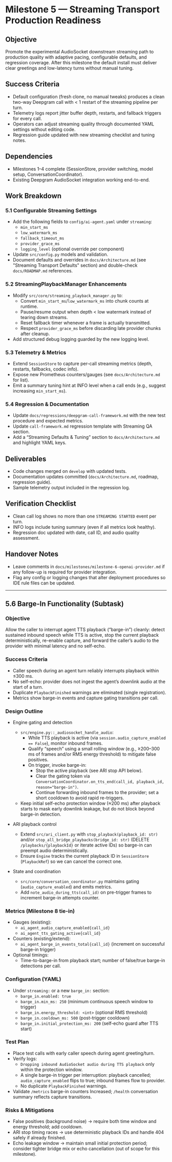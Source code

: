 # Milestone 5 — Streaming Transport Production Readiness

## Objective
Promote the experimental AudioSocket downstream streaming path to production quality with adaptive pacing, configurable defaults, and regression coverage. After this milestone the default install must deliver clear greetings and low-latency turns without manual tuning.

## Success Criteria
- Default configuration (fresh clone, no manual tweaks) produces a clean two-way Deepgram call with < 1 restart of the streaming pipeline per turn.
- Telemetry logs report jitter buffer depth, restarts, and fallback triggers for every call.
- Operators can adjust streaming quality through documented YAML settings without editing code.
- Regression guide updated with new streaming checklist and tuning notes.

## Dependencies
- Milestones 1–4 complete (SessionStore, provider switching, model setup, ConversationCoordinator).
- Existing Deepgram AudioSocket integration working end-to-end.

## Work Breakdown

### 5.1 Configurable Streaming Settings
- Add the following fields to `config/ai-agent.yaml` under `streaming`:
  - `min_start_ms`
  - `low_watermark_ms`
  - `fallback_timeout_ms`
  - `provider_grace_ms`
  - `logging_level` (optional override per component)
- Update `src/config.py` models and validation.
- Document defaults and overrides in `docs/Architecture.md` (see "Streaming Transport Defaults" section) and double-check `docs/ROADMAP.md` references.

### 5.2 StreamingPlaybackManager Enhancements
- Modify `src/core/streaming_playback_manager.py` to:
  - Convert `min_start_ms`/`low_watermark_ms` into chunk counts at runtime.
  - Pause/resume output when depth < low watermark instead of tearing down streams.
  - Reset fallback timer whenever a frame is actually transmitted.
  - Respect `provider_grace_ms` before discarding late provider chunks after cleanup.
- Add structured debug logging guarded by the new logging level.

### 5.3 Telemetry & Metrics
- Extend `SessionStore` to capture per-call streaming metrics (depth, restarts, fallbacks, codec info).
- Expose new Prometheus counters/gauges (see `docs/Architecture.md` for list).
- Emit a summary tuning hint at INFO level when a call ends (e.g., suggest increasing `min_start_ms`).

### 5.4 Regression & Documentation
- Update `docs/regressions/deepgram-call-framework.md` with the new test procedure and expected metrics.
- Update `call-framework.md` regression template with Streaming QA section.
- Add a “Streaming Defaults & Tuning” section to `docs/Architecture.md` and highlight YAML keys.

## Deliverables
- Code changes merged on `develop` with updated tests.
- Documentation updates committed (`docs/Architecture.md`, roadmap, regression guide).
- Sample telemetry output included in the regression log.

## Verification Checklist
- Clean call log shows no more than one `STREAMING STARTED` event per turn.
- INFO logs include tuning summary (even if all metrics look healthy).
- Regression doc updated with date, call ID, and audio quality assessment.

## Handover Notes
- Leave comments in `docs/milestones/milestone-6-openai-provider.md` if any follow-up is required for provider integration.
- Flag any config or logging changes that alter deployment procedures so IDE rule files can be updated.

---

## 5.6 Barge-In Functionality (Subtask)

### Objective
Allow the caller to interrupt agent TTS playback (“barge-in”) cleanly: detect sustained inbound speech while TTS is active, stop the current playback deterministically, re-enable capture, and forward the caller’s audio to the provider with minimal latency and no self-echo.

### Success Criteria
- Caller speech during an agent turn reliably interrupts playback within ≤300 ms.
- No self-echo: provider does not ingest the agent’s downlink audio at the start of a turn.
- Duplicate `PlaybackFinished` warnings are eliminated (single registration).
- Metrics show barge-in events and capture gating transitions per call.

### Design Outline
- Engine gating and detection
  - `src/engine.py::_audiosocket_handle_audio`:
    - While TTS playback is active (via `session.audio_capture_enabled == False`), monitor inbound frames.
    - Qualify “speech” using a small rolling window (e.g., ≥200–300 ms of frames and/or RMS energy threshold) to mitigate false positives.
    - On trigger, invoke barge-in:
      - Stop the active playback (see ARI stop API below).
      - Clear the gating token via `ConversationCoordinator.on_tts_end(call_id, playback_id, reason="barge-in")`.
      - Continue forwarding inbound frames to the provider; set a short cooldown to avoid rapid re-triggers.
  - Keep initial self-echo protection window (≈200 ms) after playback starts to mask early downlink leakage, but do not block beyond barge-in detection.

- ARI playback control
  - Extend `src/ari_client.py` with `stop_playback(playback_id: str)` and/or `stop_all_bridge_playbacks(bridge_id: str)` (DELETE `/playbacks/{playbackId}` or iterate active IDs) so barge-in can preempt audio deterministically.
  - Ensure `Engine` tracks the current playback ID in `SessionStore` (`PlaybackRef`) so we can cancel the correct one.

- State and coordination
  - `src/core/conversation_coordinator.py` maintains gating (`audio_capture_enabled`) and emits metrics.
  - Add `note_audio_during_tts(call_id)` on pre-trigger frames to increment barge-in attempts counter.

### Metrics (Milestone 8 tie-in)
- Gauges (existing):
  - `ai_agent_audio_capture_enabled{call_id}`
  - `ai_agent_tts_gating_active{call_id}`
- Counters (existing/extend):
  - `ai_agent_barge_in_events_total{call_id}` (increment on successful barge-in trigger)
- Optional timings:
  - Time-to-barge-in from playback start; number of false/true barge-in detections per call.

### Configuration (YAML)
- Under `streaming:` or a new `barge_in:` section:
  - `barge_in.enabled: true`
  - `barge_in.min_ms: 250` (minimum continuous speech window to trigger)
  - `barge_in.energy_threshold: <int>` (optional RMS threshold)
  - `barge_in.cooldown_ms: 500` (post-trigger cooldown)
  - `barge_in.initial_protection_ms: 200` (self-echo guard after TTS start)

### Test Plan
- Place test calls with early caller speech during agent greeting/turn.
- Verify logs:
  - `Dropping inbound AudioSocket audio during TTS playback` only within the protection window.
  - A single barge-in trigger per interruption: playback cancelled; `audio_capture_enabled` flips to true; inbound frames flow to provider.
  - No duplicate `PlaybackFinished` warnings.
- Validate `/metrics` barge-in counters Increased; `/health` conversation summary reflects capture transitions.

### Risks & Mitigations
- False positives (background noise) → require both time window and energy threshold; add cooldown.
- ARI stop timing races → use deterministic playback IDs and handle 404 safely if already finished.
- Echo leakage window → maintain small initial protection period; consider tighter bridge mix or echo cancellation (out of scope for this milestone).
